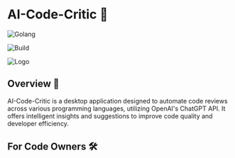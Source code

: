 # AI-Code-Critic 🚀

![Golang](https://img.shields.io/badge/Go-00add8.svg?labelColor=171e21&style=for-the-badge&logo=go)

![Build](https://github.com/kmesiab/ai-code-critic/actions/workflows/go.yml/badge.svg)

![Logo](./assets/logo.png)

## Overview 🌟

AI-Code-Critic is a desktop application designed to automate code reviews
across various programming languages, utilizing OpenAI's ChatGPT API.
It offers intelligent insights and suggestions to improve code quality
and developer efficiency.

## For Code Owners 🛠️